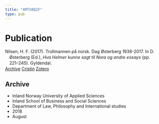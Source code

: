```yaml
---
title: "4MTU8Q2F"
type: pub
---
```

<h1>Publication</h1>
<article id="csl-bib-container-4MTU8Q2F" class="csl-bib-container">
  <div class="csl-bib-body" style="line-height: 1.35; padding-left: 1em; text-indent:-1em;">
  <div class="csl-entry">Nilsen, H. F. (2017). Trollmannen p&#xE5; norsk. Dag &#xD8;sterberg 1938-2017. In D. &#xD8;sterberg (Ed.), <i>Hva Helmer kunne sagt til Nora og andre essays</i> (pp. 221&#x2013;245). Gyldendal.</div>
</div>
  <div class="csl-bib-buttons">
    <a href="#taxonomy-article-4MTU8Q2F" class="csl-bib-button">Archive</a>
    <a href alt="Cristin URL" class="csl-bib-button">Cristin</a>
    <a href alt="Zotero URL" class="csl-bib-button">Zotero</a>
  </div>
  <div id="csl-bib-meta-container-4MTU8Q2F"></div>
</article>
<div id="csl-bib-meta-4MTU8Q2F" class="csl-bib-meta">
  <article id="taxonomy-article-4MTU8Q2F" class="taxonomy-article">
    <h1>Archive</h1>
    <ul>
      <li>Inland Norway University of Applied Sciences</li>
      <li>Inland School of Business and Social Sciences</li>
      <li>Department of Law, Philosophy and International studies</li>
      <li>2018</li>
      <li>August</li>
    </ul>
  </article>
</div>

